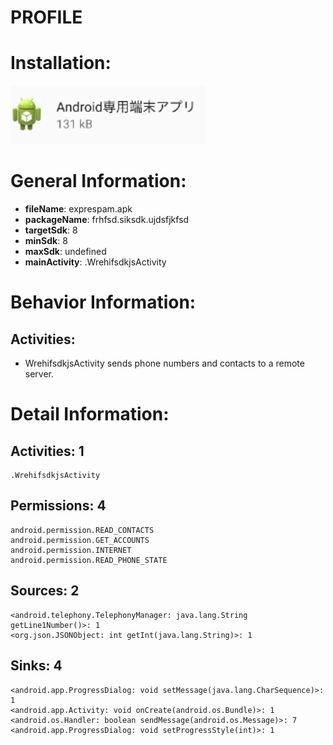 # PROFILE
# Installation:
![ICON](icon.png)
# General Information:
- **fileName**: exprespam.apk
- **packageName**: frhfsd.siksdk.ujdsfjkfsd
- **targetSdk**: 8
- **minSdk**: 8
- **maxSdk**: undefined
- **mainActivity**: .WrehifsdkjsActivity
# Behavior Information:
## Activities:
- WrehifsdkjsActivity sends phone numbers and contacts to a remote server. 
# Detail Information:
## Activities: 1
	.WrehifsdkjsActivity
## Permissions: 4
	android.permission.READ_CONTACTS
	android.permission.GET_ACCOUNTS
	android.permission.INTERNET
	android.permission.READ_PHONE_STATE
## Sources: 2
	<android.telephony.TelephonyManager: java.lang.String getLine1Number()>: 1
	<org.json.JSONObject: int getInt(java.lang.String)>: 1
## Sinks: 4
	<android.app.ProgressDialog: void setMessage(java.lang.CharSequence)>: 1
	<android.app.Activity: void onCreate(android.os.Bundle)>: 1
	<android.os.Handler: boolean sendMessage(android.os.Message)>: 7
	<android.app.ProgressDialog: void setProgressStyle(int)>: 1
